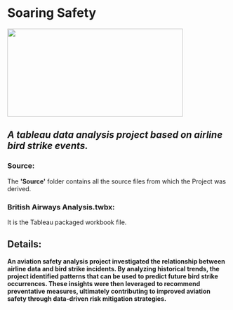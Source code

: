 # Soaring Safety
<img src="https://www.thiot-ingenierie.com/wp-content/uploads/2017/07/impact-avion-oiseau.jpg" width=400 height=200>  <br>
## *A tableau data analysis project based on airline bird strike events.* </br>

### Source:
The **'Source'** folder contains all the source files from which the Project was derived. <br>

### British Airways Analysis.twbx:
It is the Tableau packaged workbook file. <br>

## Details:
**An aviation safety analysis project investigated the relationship between airline data and bird strike incidents. By analyzing historical trends, the project identified patterns that can be used to predict future bird strike occurrences. These insights were then leveraged to recommend preventative measures, ultimately contributing to improved aviation safety through data-driven risk mitigation strategies.**
